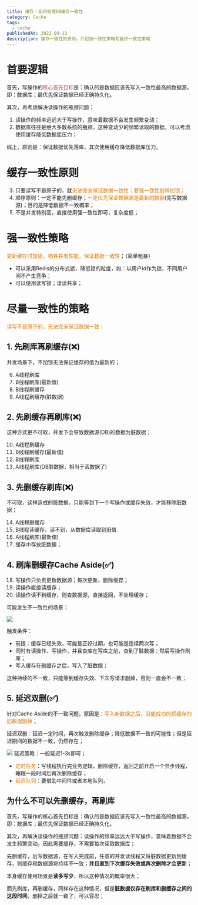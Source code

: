 ```yaml
---
title: 缓存：如何处理DB缓存一致性
category: Cache
tags:
  - cache
publishedAt: 2022-09-13
description: 缓存一致性的原则，介绍强一致性策略和最终一致性策略
---
```


# 首要逻辑

首先，写操作的<font color="#c0504d">核心首先目标</font>是：确认的是数据应该先写入一致性最高的数据源，即：数据库；最优先保证数据已经正确持久化。

其次，再考虑解决读操作的瓶颈问题：
1. 读操作的频率远远大于写操作，意味着数据不会发生频繁变动；
2. 数据库往往是绝大多数系统的瓶颈，这种变动少的频繁读取的数据，可以考虑使用缓存降低数据库压力；

综上，原则是：保证数据优先落库，其次使用缓存降低数据库压力。

# 缓存一致性原则

3. 只要读写不是原子的，就<font color="#de7802">无法完全保证</font><font color="#de7802">数据一致性；要强一致性就得加锁；</font>
4. 顺序原则：一定不能先删缓存；<font color="#de7802">一定优先保证数据源是最新的数据</font>(先写数据源)；目的是降低数据不一致概率；
5. 不是并发特别高，直接使用强一致性即可，复杂度低；

# 强一致性策略

<font color="#de7802">更新缓存时加锁，牺牲并发性能，保证数据一致性</font>；（简单粗暴）

- 可以采用Redis的分布式锁，降低锁的粒度，如：以用户id作为锁，不同用户间不产生竞争；
- 可以使用读写锁；读读共享；

# 尽量一致性的策略

<font color="#de7802">读写不是原子的，无法完全保证数据一致；</font>
## 1. 先刷库再刷缓存(❌)

并发场景下，不加锁无法保证缓存的值为最新的；

6. A线程刷库
7. B线程刷库(最新值)
8. B线程刷缓存
9. A线程刷缓存(脏数据)
  
## 2. 先刷缓存再刷库(❌)

这种方式更不可取，并发下会导致数据源(DB)的数据为脏数据；

10. A线程刷缓存
11. B线程刷缓存(最新值)
12. B线程刷库
13. A线程刷库(DB脏数据，相当于丢数据了)
  
## 3. 先删缓存刷库(❌)

不可取，这样造成的脏数据，只能等到下一个写操作或缓存失效，才能移除脏数据；

14. A线程删缓存
15. B线程读缓存，读不到，从数据库读取到旧值
16. A线程刷库(最新值)
17. 缓存中存放脏数据；


## 4. 刷库删缓存Cache Aside(✅)

18. 写操作只负责更新数据源；每次更新，删除缓存；
19. 读操作直接读缓存；
20. 读操作读不到缓存，则查数据源，直接返回，不处理缓存；

可能发生不一致性的场景：

![](/images/cache-CacheAside.png)

触发条件：
- 前提：缓存已经失效，可能是正好过期，也可能是连续两次写；
- 同时有读操作、写操作，并且查库在写库之前，查到了脏数据；然后写操作刷库；
- 写入缓存在删缓存之后，写入了脏数据；

这种持续的不一致，只能等到缓存失效、下次写请求删掉，否则一直会不一致；

## 5. 延迟双删(✅)

针对Cache Aside的不一致问题，原因是：<font color="#de7802">写入新数据之后，没能成功的把缓存的旧数据删掉</font>；

延迟双删：延迟一定时间，再次触发删除缓存；降低数据不一致的可能性；但是延迟期间的数据不一致，仍然存在；

![](/images/cache-DoubleDelete.png)
延迟策略：一般延迟1-3s即可；
- <font color="#de7802">定时任务</font>：写线程执行完业务逻辑，删除缓存，返回之前开启一个异步线程，睡眠一段时间后再次删除缓存；
- <font color="#de7802">延迟队列</font>：要借助中间件或者本地队列，
  

## 为什么不可以先删缓存，再刷库

首先，写操作的核心首先目标是：确认的是数据应该先写入一致性最高的数据源，即：数据库；最优先保证数据已经正确持久化。

其次，再解决读操作的瓶颈问题：读操作的频率远远大于写操作，意味着数据不会发生频繁变动，因此需要缓存，不需要每次读取数据库；

先删缓存，后写数据源，在写入完成前，任意的并发读线程又将脏数据更新到缓存，则缓存和数据源将持续不一致；**并且直到下次缓存失效或再次删除才会更新**；

本身缓存使用场景是**读多写少**，所以这种情况的概率很大；

而先刷库，再删缓存，同样存在这种情况，但是**脏数据仅存在刷库和删缓存之间的这段时间**，删掉之后就一致了，可以容忍；
